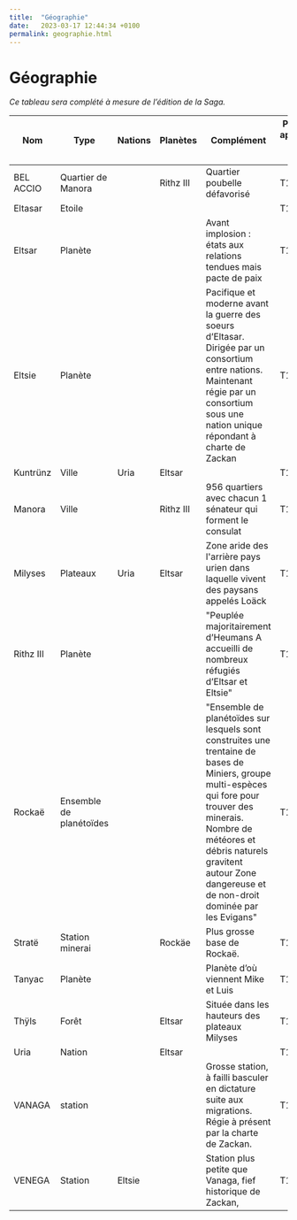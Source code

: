 ```yaml
---
title:  "Géographie"
date:   2023-03-17 12:44:34 +0100
permalink: geographie.html
---
```

# Géographie

_Ce tableau sera complété à mesure de l’édition de la Saga._


| Nom | Type | Nations | Planètes | Complément | Première apparition dans tome
| -- | -- | -- | -- | -- | --
| BEL ACCIO | Quartier de Manora | | Rithz III | Quartier poubelle défavorisé | T1
| Eltasar | Etoile | | | | T1
| Eltsar | Planète | | | Avant implosion : états aux relations tendues mais pacte de paix | T1
| Eltsie | Planète | | | Pacifique et moderne avant la guerre des soeurs d’Eltasar. Dirigée par un consortium entre nations. Maintenant régie par un consortium sous une nation unique répondant à charte de Zackan | T1
| Kuntrünz | Ville | Uria | Eltsar | | T1
| Manora | Ville | | Rithz III | 956 quartiers avec chacun 1 sénateur qui forment le consulat | T1
| Milyses | Plateaux | Uria | Eltsar | Zone aride des l'arrière pays urien dans laquelle vivent des paysans appelés Loäck | T1
| Rithz III | Planète | | | "Peuplée majoritairement d’Heumans A accueilli de nombreux réfugiés d’Eltsar et Eltsie" | T1
| Rockaë | Ensemble de planétoïdes | | | "Ensemble de planétoïdes sur lesquels sont construites une trentaine de bases de Miniers, groupe multi-espèces qui fore pour trouver des minerais. Nombre de météores et débris naturels gravitent autour Zone dangereuse et de non-droit dominée par les Evigans" | T1
| Stratë | Station minerai | | Rockäe | Plus grosse base de Rockaë. | T1
| Tanyac | Planète | | | Planète d’où viennent Mike et Luis | T1
| Thÿls | Forêt | | Eltsar | Située dans les hauteurs des plateaux Milyses | T1
| Uria | Nation | | Eltsar | | T1
| VANAGA | station | | | Grosse station, à failli basculer en dictature suite aux migrations. Régie à présent par la charte de Zackan. | T1
| VENEGA | Station | Eltsie | | Station plus petite que Vanaga, fief historique de Zackan, | T1
